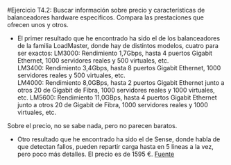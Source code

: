 #Ejercicio T4.2: Buscar información sobre precio y características de balanceadores hardware específicos. Compara las prestaciones que ofrecen unos y otros.

* El primer resultado que he encontrado ha sido el de los balanceadores de la familia LoadMaster, donde hay de distintos modelos, 
cuatro para ser exactos:
LM3000: Rendimiento 1,7Gbps, hasta 4 puertos Gigabit Ethernet, 1000 servidores reales y 500 virtuales, etc.  
LM3400: Rendimiento 3,4Gbps, hasta 8 puertos Gigabit Ethernet, 1000 servidores reales y 500 virtuales, etc.  
LM4000: Rendimiento 8,0GBps, hasta 2 puertos Gigabit Ethernet junto a otros 20 de Gigabit de Fibra, 1000 servidores reales y 1000 virtuales, etc.
LM5600: Rendimiento 11,0GBps, hasta 4 puertos Gigabit Ethernet junto a otros 20 de Gigabit de Fibra, 1000 servidores reales y 1000 virtuales, etc.
  
Sobre el precio, no se sabe nada, pero no parecen baratos.  
* Otro resultado que he encontrado ha sido el de Sense, donde habla de que detectan fallos, pueden repartir carga hasta en 5 lineas a la vez, pero poco más detalles. El precio es de 1595 €. [Fuente](www.sylcon.com/balanceador.htm)
